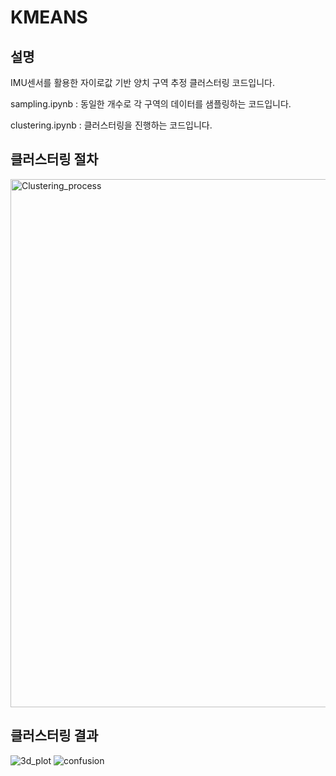 # KMEANS
## 설명
IMU센서를 활용한 자이로값 기반 양치 구역 추정 클러스터링 코드입니다.

sampling.ipynb :  동일한 개수로 각 구역의 데이터를 샘플링하는 코드입니다.

clustering.ipynb :  클러스터링을 진행하는 코드입니다.

## 클러스터링 절차
<img width="845" alt="Clustering_process" src="https://github.com/doyoon530/kmeans_pca5/assets/150874253/d34a31aa-c087-4d4c-a463-248c74b4776a">

## 클러스터링 결과
![3d_plot](https://github.com/doyoon530/kmeans_pca5/assets/150874253/6e897fce-b008-41da-a1bf-918c0e03471b)
![confusion](https://github.com/doyoon530/kmeans_pca5/assets/150874253/029c7b35-2cf4-4183-b4cb-49907933402a)
